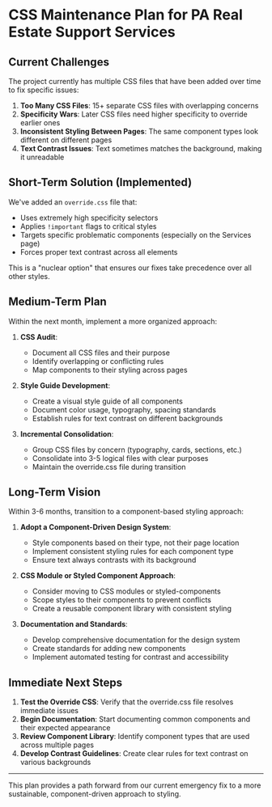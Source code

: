 # CSS Maintenance Plan for PA Real Estate Support Services

## Current Challenges

The project currently has multiple CSS files that have been added over time to fix specific issues:

1. **Too Many CSS Files**: 15+ separate CSS files with overlapping concerns
2. **Specificity Wars**: Later CSS files need higher specificity to override earlier ones
3. **Inconsistent Styling Between Pages**: The same component types look different on different pages
4. **Text Contrast Issues**: Text sometimes matches the background, making it unreadable

## Short-Term Solution (Implemented)

We've added an `override.css` file that:
- Uses extremely high specificity selectors
- Applies `!important` flags to critical styles
- Targets specific problematic components (especially on the Services page)
- Forces proper text contrast across all elements

This is a "nuclear option" that ensures our fixes take precedence over all other styles.

## Medium-Term Plan

Within the next month, implement a more organized approach:

1. **CSS Audit**:
   - Document all CSS files and their purpose
   - Identify overlapping or conflicting rules
   - Map components to their styling across pages

2. **Style Guide Development**:
   - Create a visual style guide of all components
   - Document color usage, typography, spacing standards
   - Establish rules for text contrast on different backgrounds

3. **Incremental Consolidation**:
   - Group CSS files by concern (typography, cards, sections, etc.)
   - Consolidate into 3-5 logical files with clear purposes
   - Maintain the override.css file during transition

## Long-Term Vision

Within 3-6 months, transition to a component-based styling approach:

1. **Adopt a Component-Driven Design System**:
   - Style components based on their type, not their page location
   - Implement consistent styling rules for each component type
   - Ensure text always contrasts with its background

2. **CSS Module or Styled Component Approach**:
   - Consider moving to CSS modules or styled-components
   - Scope styles to their components to prevent conflicts
   - Create a reusable component library with consistent styling

3. **Documentation and Standards**:
   - Develop comprehensive documentation for the design system
   - Create standards for adding new components
   - Implement automated testing for contrast and accessibility

## Immediate Next Steps

1. **Test the Override CSS**: Verify that the override.css file resolves immediate issues
2. **Begin Documentation**: Start documenting common components and their expected appearance
3. **Review Component Library**: Identify component types that are used across multiple pages
4. **Develop Contrast Guidelines**: Create clear rules for text contrast on various backgrounds

---

This plan provides a path forward from our current emergency fix to a more sustainable, component-driven approach to styling.
